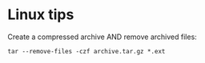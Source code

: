 # Linux tips

Create a compressed archive AND remove archived files:
```
tar --remove-files -czf archive.tar.gz *.ext
```
